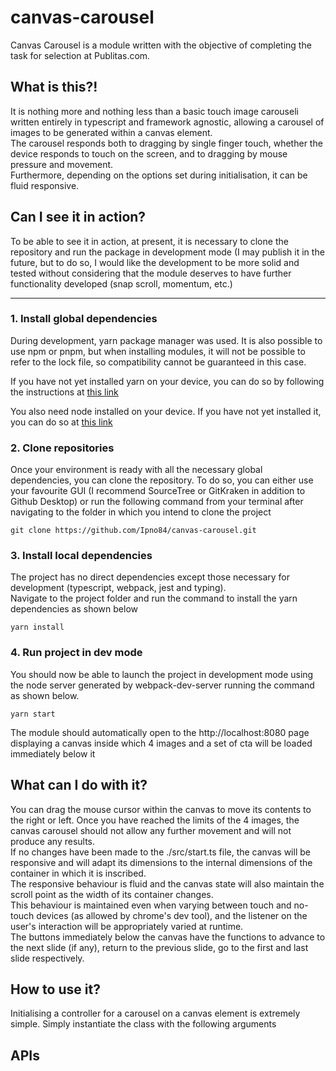 # canvas-carousel

Canvas Carousel is a module written with the objective of completing the task for selection at Publitas.com.

## What is this?!

It is nothing more and nothing less than a basic touch image carouseli written entirely in typescript and framework agnostic, allowing a carousel of images to be generated within a canvas element.<br />
The carousel responds both to dragging by single finger touch, whether the device responds to touch on the screen, and to dragging by mouse pressure and movement.<br />
Furthermore, depending on the options set during initialisation, it can be fluid responsive.

## Can I see it in action?

To be able to see it in action, at present, it is necessary to clone the repository and run the package in development mode (I may publish it in the future, but to do so, I would like the development to be more solid and tested without considering that the module deserves to have further functionality developed (snap scroll, momentum, etc.)

---

### 1. Install global dependencies

During development, yarn package manager was used. It is also possible to use npm or pnpm, but when installing modules, it will not be possible to refer to the lock file, so compatibility cannot be guaranteed in this case.

If you have not yet installed yarn on your device, you can do so by following the instructions at [this link](https://classic.yarnpkg.com/en/docs/installhttps:/)

You also need node installed on your device. If you have not yet installed it, you can do so at [this link](https://nodejs.org/en/)

### 2. Clone repositories

Once your environment is ready with all the necessary global dependencies, you can clone the repository. To do so, you can either use your favourite GUI (I recommend SourceTree or GitKraken in addition to Github Desktop) or run the following command from your terminal after navigating to the folder in which you intend to clone the project

```
git clone https://github.com/Ipno84/canvas-carousel.git
```

### 3. Install local dependencies

The project has no direct dependencies except those necessary for development (typescript, webpack, jest and typing).<br/>
Navigate to the project folder and run the command to install the yarn dependencies as shown below

```
yarn install
```

### 4. Run project in dev mode

You should now be able to launch the project in development mode using the node server generated by webpack-dev-server running the command as shown below.<br/>

```
yarn start
```

The module should automatically open to the http://localhost:8080 page displaying a canvas inside which 4 images and a set of cta will be loaded immediately below it

## What can I do with it?

You can drag the mouse cursor within the canvas to move its contents to the right or left. Once you have reached the limits of the 4 images, the canvas carousel should not allow any further movement and will not produce any results.<br/>
If no changes have been made to the ./src/start.ts file, the canvas will be responsive and will adapt its dimensions to the internal dimensions of the container in which it is inscribed.<br/>
The responsive behaviour is fluid and the canvas state will also maintain the scroll point as the width of its container changes.<br/>
This behaviour is maintained even when varying between touch and no-touch devices (as allowed by chrome's dev tool), and the listener on the user's interaction will be appropriately varied at runtime.<br/>
The buttons immediately below the canvas have the functions to advance to the next slide (if any), return to the previous slide, go to the first and last slide respectively.

## How to use it?

Initialising a controller for a carousel on a canvas element is extremely simple. Simply instantiate the class with the following arguments

## APIs
